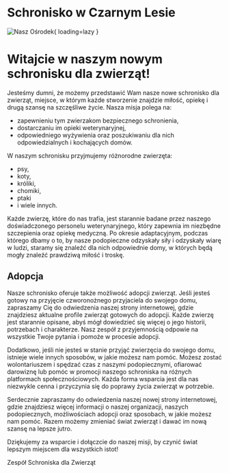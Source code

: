 # Schronisko w Czarnym Lesie
![Nasz Ośrodek](https://img.freepik.com/darmowe-zdjecie/piekne-ujecie-ogrodzenia-prowadzacego-do-domu-w-zielonej-trawie_181624-18255.jpg?w=1380&t=st=1685273636~exp=1685274236~hmac=270deb44e2e0946665cbc75f6750356f5717107a70caf733a4241c668de2cb02){ loading=lazy }

# Witajcie w naszym nowym schronisku dla zwierząt!

Jesteśmy dumni, że możemy przedstawić Wam nasze nowe schronisko dla zwierząt, miejsce, w którym każde stworzenie znajdzie miłość, opiekę i drugą szansę na szczęśliwe życie. Nasza misja polega na:

* zapewnieniu tym zwierzakom bezpiecznego schronienia, 
* dostarczaniu im opieki weterynaryjnej, 
* odpowiedniego wyżywienia oraz poszukiwaniu dla nich odpowiedzialnych i kochających domów.

W naszym schronisku przyjmujemy różnorodne zwierzęta: 

* psy, 
* koty, 
* króliki, 
* chomiki, 
* ptaki 
* i wiele innych. 

Każde zwierzę, które do nas trafia, jest starannie badane przez naszego doświadczonego personelu weterynaryjnego, który zapewnia im niezbędne szczepienia oraz opiekę medyczną. Po okresie adaptacyjnym, podczas którego dbamy o to, by nasze podopieczne odzyskały siły i odzyskały wiarę w ludzi, staramy się znaleźć dla nich odpowiednie domy, w których będą mogły znaleźć prawdziwą miłość i troskę.

## Adopcja

Nasze schronisko oferuje także możliwość adopcji zwierząt. Jeśli jesteś gotowy na przyjęcie czworonożnego przyjaciela do swojego domu, zapraszamy Cię do odwiedzenia naszej strony internetowej, gdzie znajdziesz aktualne profile zwierząt gotowych do adopcji. Każde zwierzę jest starannie opisane, abyś mógł dowiedzieć się więcej o jego historii, potrzebach i charakterze. Nasz zespół z przyjemnością odpowie na wszystkie Twoje pytania i pomoże w procesie adopcji.

Dodatkowo, jeśli nie jesteś w stanie przyjąć zwierzęcia do swojego domu, istnieje wiele innych sposobów, w jakie możesz nam pomóc. Możesz zostać wolontariuszem i spędzać czas z naszymi podopiecznymi, ofiarować darowiznę lub pomóc w promocji naszego schroniska na różnych platformach społecznościowych. Każda forma wsparcia jest dla nas niezwykle cenna i przyczynia się do poprawy życia zwierząt w potrzebie.

Serdecznie zapraszamy do odwiedzenia naszej nowej strony internetowej, gdzie znajdziesz więcej informacji o naszej organizacji, naszych podopiecznych, możliwościach adopcji oraz sposobach, w jakie możesz nam pomóc. Razem możemy zmieniać świat zwierząt i dawać im nową szansę na lepsze jutro.

Dziękujemy za wsparcie i dołączcie do naszej misji, by czynić świat lepszym miejscem dla wszystkich istot!

Zespół Schroniska dla Zwierząt


<!-- ## Commands

* `mkdocs new [dir-name]` - Create a new project.
* `mkdocs serve` - Start the live-reloading docs server.
* `mkdocs build` - Build the documentation site.
* `mkdocs -h` - Print help message and exit.

## Project layout

    mkdocs.yml    # The configuration file.
    docs/
        index.md  # The documentation homepage.
        ...       # Other markdown pages, images and other files. -->
